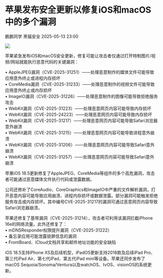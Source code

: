 #  苹果发布安全更新以修复iOS和macOS中的多个漏洞   
鹏鹏同学  黑猫安全   2025-05-13 23:00  
  
![](https://mmbiz.qpic.cn/sz_mmbiz_png/8dBEfDPEce9BQ6ka98O4HfvB8lHhIAibKRozbiaOsIvI1gaURukko3aiaz2Z83THSqBObdE5bjhSzoiboAgcKmaWrg/640?wx_fmt=png&from=appmsg "")  
  
苹果紧急发布iOS和macOS安全更新，修复可能让攻击者仅通过打开特制图片/视频/网站就能执行恶意代码的关键漏洞：  
  
• AppleJPEG漏洞（CVE-2025-31251）——处理恶意制作的媒体文件可能导致应用意外终止或进程内存损坏  
• CoreMedia漏洞（CVE-2025-31233）——处理恶意制作的视频文件可能导致应用意外终止或内存损坏  
• ImageIO漏洞（CVE-2025-31226）——处理恶意制作的图像可能导致拒绝服务攻击  
• WebKit漏洞（CVE-2025-31223）——处理恶意网页内容可能导致内存损坏  
• WebKit漏洞（CVE-2025-24223）——处理恶意网页内容可能导致内存损坏  
• WebKit漏洞（CVE-2025-31217）——处理恶意网页内容可能导致Safari浏览器意外崩溃  
• WebKit漏洞（CVE-2025-31215）——处理恶意网页内容可能导致进程意外崩溃  
• WebKit漏洞（CVE-2025-31206）——处理恶意网页内容可能导致Safari意外崩溃  
• WebKit漏洞（CVE-2025-31257）——处理恶意网页内容可能导致Safari意外崩溃  
  
苹果iOS 18.5更新修复了AppleJPEG、CoreMedia等组件的多个高危漏洞，攻击者可能通过恶意媒体文件执行代码或泄露数据。  
  
公司还修补了CoreAudio、CoreGraphics和ImageIO中严重的文件解析漏洞，打开恶意内容可能导致应用崩溃、进程内存损坏或数据泄露。部分漏洞可能触发拒绝服务攻击或内存损坏。其中编号CVE-2025-31217的漏洞可通过恶意网页内容导致Safari浏览器崩溃。  
  
苹果还修复了基带漏洞（CVE-2025-31214），攻击者可利用该漏洞拦截iPhone 16e的网络流量。此外还修复了：  
• mDNSResponder权限提升漏洞（CVE-2025-31222）  
• 备忘录应用可能泄露锁屏信息的漏洞  
• FrontBoard、iCloud文档共享和邮件地址功能的安全缺陷  
  
iOS 18.5支持iPhone XS及后续机型，iPadOS更新支持2018款及后续iPad Pro、第三代iPad Air、第七代iPad、第五代iPad mini等设备。苹果还同步发布了macOS Sequoia/Sonoma/Ventura以及watchOS、tvOS、visionOS的系统更新。  
  
  

